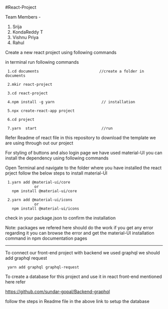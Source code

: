 #React-Project 


Team Members - 
1. Srija
2. KondaReddy T
3. Vishnu Priya
4. Rahul


Create a new react project using following commands 

in terminal run following commands

     1.cd documents                           //create a folder in documents 
     
     2.mkir react-project
     
     3.cd react-project
     
     4.npm install -g yarn                     // installation
     
     5.npx create-react-app project
     
     6.cd project
     
     7.yarn  start                             //run
 
 
 Refer Readme of react file in this repository to download the template we are using through out our project
 
 For styling of buttons and also login page we have used material-UI you can install the dependency using following commands
 
 Open Terminal and navigate to the folder where you have installed the react prject 
 follow the below steps to install material-UI
     
     1.yarn add @material-ui/core 
                 or
       npm install @material-ui/core
     
     2.yarn add @material-ui/icons
                 or
       npm install @material-ui/icons
     
 check in your package.json to confirm the installation
 
 Note: packages we refered here should do the work if you get any error regarding it you can browse the error and get the material-UI installation command in npm documentation pages
 
 
*******************************************************************************************************************************************************************


To connect our front-end project with backend we used graphql
we should add graphql request 

     yarn add graphql graphql-request
    
    
To create a database for this project and use it in react front-end mentioned here refer 

https://github.com/sundar-gopal/Backend-graphql 

follow the steps in Readme file in the above link to setup the database


